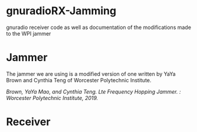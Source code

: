 # gnuradioRX-Jamming

gnuradio receiver code as well as documentation of the modifications made to the WPI jammer

# Jammer

The jammer we are using is a modified version of one written by YaYa Brown and Cynthia Teng of Worcester Polytechnic Institute. 


*Brown, YaYa Mao, and Cynthia Teng. Lte Frequency Hopping Jammer. : Worcester Polytechnic Institute, 2019.*



# Receiver

